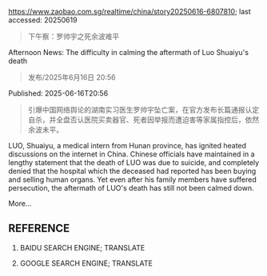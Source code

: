 https://www.zaobao.com.sg/realtime/china/story20250616-6807810; last accessed: 20250619

> 下午察：罗帅宇之死余波难平

Afternoon News: The difficulty in calming the aftermath of Luo Shuaiyu's death 

> 发布/2025年6月16日 20:56

Published: 2025-06-16T20:56

> 引爆中国网络舆论的湖南实习医生罗帅宇坠亡案，在官方发布长篇通报认定自杀，并全盘否认医院买卖器官、死者因举报而遭迫害等家属指控后，依然余波未平。

LUO, Shuaiyu, a medical intern from Hunan province, has ignited heated discussions on the internet in China. Chinese officials have maintained in a lengthy statement that the death of LUO was due to suicide, and completely denied that the hospital which the deceased had reported has been buying and selling human organs. Yet even after his family members have suffered persecution, the aftermath of LUO's death has still not been calmed down.

More...

## REFERENCE

1) BAIDU SEARCH ENGINE; TRANSLATE

2) GOOGLE SEARCH ENGINE; TRANSLATE